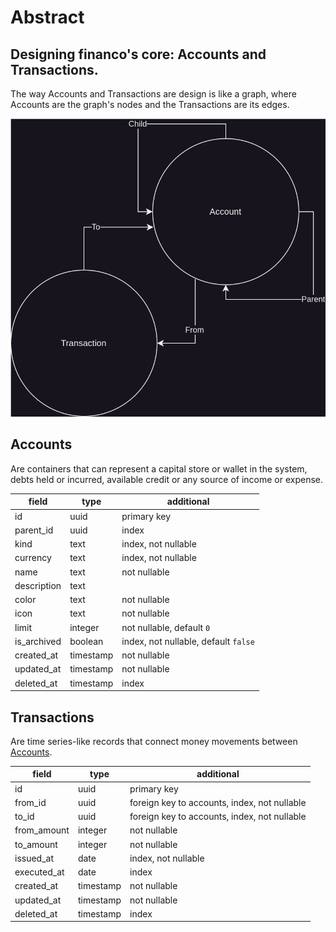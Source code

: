 # Abstract

## Designing financo's core: Accounts and Transactions.

The way Accounts and Transactions are design is like a graph, where Accounts are
the graph's nodes and the Transactions are its edges.

<img src="Account-Abstract.drawio.svg" alt="diagram">

## Accounts
Are containers that can represent a capital store or wallet in the system, debts
held or incurred, available credit or any source of income or expense.

| field       | type      | additional                           |
|-------------|-----------|--------------------------------------|
| id          | uuid      | primary key                          |
| parent_id   | uuid      | index                                |
| kind        | text      | index, not nullable                  |
| currency    | text      | index, not nullable                  |
| name        | text      | not nullable                         |
| description | text      |                                      |
| color       | text      | not nullable                         |
| icon        | text      | not nullable                         |
| limit       | integer   | not nullable, default `0`            |
| is_archived | boolean   | index, not nullable, default `false` |
| created_at  | timestamp | not nullable                         |
| updated_at  | timestamp | not nullable                         |
| deleted_at  | timestamp | index                                |

## Transactions
Are time series-like records that connect money movements between
[Accounts](#accounts).

| field       | type      | additional                                   |
|-------------|-----------|----------------------------------------------|
| id          | uuid      | primary key                                  |
| from_id     | uuid      | foreign key to accounts, index, not nullable |
| to_id       | uuid      | foreign key to accounts, index, not nullable |
| from_amount | integer   | not nullable                                 |
| to_amount   | integer   | not nullable                                 |
| issued_at   | date      | index, not nullable                          |
| executed_at | date      | index                                        |
| created_at  | timestamp | not nullable                                 |
| updated_at  | timestamp | not nullable                                 |
| deleted_at  | timestamp | index                                        | 

